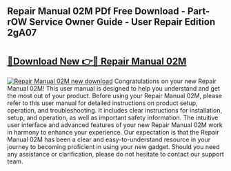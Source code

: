 ## Repair Manual 02M PDf Free Download - Part-rOW Service Owner Guide - User Repair Edition 2gA07

# <h2><a href="http://bc61377.oget.top/?id=Repair+Manual+02M">🔗Download New 👉🔴 Repair Manual 02M</a></h2>

[![Repair Manual 02M new download](https://i.imgur.com/5g1atiW.png)](http://bc61377.oget.top/?id=Repair+Manual+02M)
Congratulations on your new Repair Manual 02M! This user manual is designed to help you understand and get the most out of your product. Before using your Repair Manual 02M, please refer to this user manual for detailed instructions on product setup, operation, and troubleshooting. It includes clear instructions for installation, setup, and operation, as well as important safety information. The intuitive user interface and advanced features of your new Repair Manual 02M work in harmony to enhance your experience. Our expectation is that the Repair Manual 02M has been a clear and easy-to-understand resource in your journey to becoming proficient in using your new gadget. Should you need any assistance or clarification, please do not hesitate to contact our support team.
